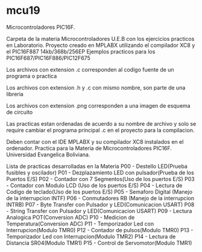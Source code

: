 # mcu19
Microcontroladores PIC16F.

Carpeta de la materia Microcontroladores U.E.B con los ejercicios practicos en Laboratorio. Proyecto creado en MPLABX utilizando el compilador XC8 y el PIC16F887 14kb/368b/256EP Ejemplos practicos para los PIC16F687/PIC16F886/PIC12F675

Los archivos con extension .c corresponden al codigo fuente de un programa o practica

Los archivos con extension .h y .c con mismo nombre, son parte de una libreria

Los archivos con extension .png corresponden a una imagen de esquema de circuito

Las practicas estan ordenadas de acuerdo a su nombre de archivo y solo se require cambiar el programa principal .c en el proyecto para la compilacion.

Deben contar con el IDE MPLABX y su compilador XC8 instalados en el ordenador.
Practica para la Materia de Microcontroladores PIC16F.
Universidad Evangelica Boliviana.

Lista de practicas desarrolladas en la Materia
P00 - Destello LED(Prueba fusibles y oscilador)
P01 - Dezplazamiento LED con pulsador(Prueba de los Puertos E/S)
P02 - Contador con 7 Segmentos(Uso de los puertos E/S)
P03 - Contador con Modulo LCD (Uso de los puertos E/S)
P04 - Lectura de Codigo de teclado(Uso de los puertos E/S)
P05 - Semaforo Digital (Manejo de la interrupcion INTF)
P06 - Conmutadores RB (Manejo de la interrupcion INTRB)
P07 - Byte Transfer con Pulsador y LED(Comunicacion USART)
P08 - String Transfer con Pulsador y LED(Comunicacion USART)
P09 - Lectura Analogica POT(Conversion ADC)
P10 - Medicion de Temperatura(Conversion ADC)
P11 - Temporizador Led con Interrupcion(Modulo TMR0)
P12 - Contador de pulsos(Modulo TMR0)
P13 - Temporizador Led con Interrupcion(Modulo TMR2)
P14 - Lectura de Distancia SR04(Modulo TMR1)
P15 - Control de Servomotor(Modulo TMR1)



